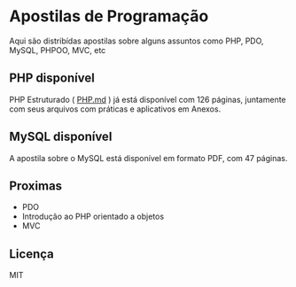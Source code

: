 # Apostilas de Programação

Aqui são distribídas apostilas sobre alguns assuntos como PHP, PDO, MySQL, PHPOO, MVC, etc

## PHP disponível

PHP Estruturado ( [PHP.md](PHP.md) ) já está disponível com 126 páginas, juntamente com seus arquivos com práticas e aplicativos em Anexos.

## MySQL disponível

A apostila sobre o MySQL está disponível em formato PDF, com 47 páginas.

## Proximas 

- PDO
- Introdução ao PHP orientado a objetos
- MVC

## Licença

MIT


